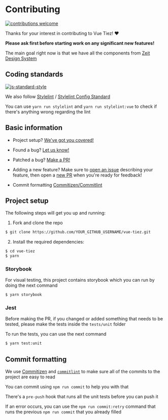 # Contributing

[![contributions welcome](https://img.shields.io/badge/contributions-welcome-brightgreen.svg?style=flat)](https://github.com/guastallaigor/vue-tiez/issues)

Thanks for your interest in contributing to Vue Tiez! ❤️ 

**Please ask first before starting work on any significant new features!**

The main goal right now is that we have all the components from [Zeit Design System][zeit-design]

## Coding standards

[![js-standard-style](https://cdn.rawgit.com/feross/standard/master/badge.svg)](https://github.com/standard/standard)

We also follow [Stylelint][stylelint] / [Stylelint Config Standard][stylelint-config-standard]

You can use `yarn run stylelint` and `yarn run stylelint:vue` to check if there's anything wrong regarding the lint

## Basic information

* Project setup?
  [We've got you covered!](#project-setup)
  
* Found a bug?
  [Let us know!][new-issue]

* Patched a bug?
  [Make a PR!][new-pr]

* Adding a new feature?
  Make sure to [open an issue][new-issue] describing your feature, then open a [new PR][new-pr] when you're ready for feedback!

* Commit formatting
  [Commitizen/Commitlint](#commit-formatting)

## Project setup

The following steps will get you up and running:

1. Fork and clone the repo
```sh
$ git clone https://github.com/YOUR_GITHUB_USERNAME/vue-tiez.git
```
2. Install the required dependencies:
```sh
$ cd vue-tiez
$ yarn
```

### Storybook
For visual testing, this project contains storybook which you can run by doing the next command
```sh
$ yarn storybook
```

### Jest
Before making the PR, if you changed or added something that needs to be tested, please make the tests inside the `tests/unit` folder

To run the tests, you can use the next command

```sh
$ yarn test:unit
```

## Commit formatting

We use [Commitizen][commitizen] and [`commitlint`][commitlint] to make sure all of the commits to the project are easy to read

You can commit using `npm run commit` to help you with that

There's a `pre-push` hook that runs all the unit tests before you can push it

If an error occurs, you can use the `npm run commit:retry` command that runs the previous `npm run commit` that you already filled




[commitizen]: https://github.com/commitizen/cz-cli
[commitlint]: [https://github.com/conventional-changelog/commitlint]
[egghead]: https://egghead.io/series/how-to-contribute-to-an-open-source-project-on-github
[new-issue]: https://github.com/guastallaigor/vue-tiez/issues/new/choose
[new-pr]: https://github.com/guastallaigor/vue-tiez/compare/master...master
[zeit-design]: https://zeit.co/design
[stylelint]: https://github.com/stylelint/stylelint
[stylelint-config-standard]: https://github.com/stylelint/stylelint-config-standard
